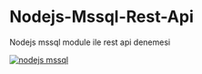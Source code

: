 # Nodejs-Mssql-Rest-Api
Nodejs mssql module ile rest api denemesi


[![nodejs mssql](https://miro.medium.com/max/440/0*TQ4e3YY8CkDjJrux)](https://github.com/emredalgic/Nodejs-Mssql-Rest-Api)
